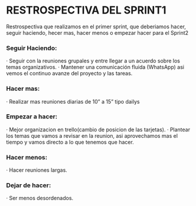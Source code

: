 # RESTROSPECTIVA DEL SPRINT1

Restrospectiva que realizamos en el primer sprint, que deberiamos hacer, seguir haciendo, hecer mas, hacer menos o empezar hacer para el Sprint2

### Seguir Haciendo:

·  Seguir con la reuniones grupales y entre llegar a un acuerdo sobre los temas organizativos.
·  Mantener una comunicación fluida (WhatsApp) asi vemos el continuo avanze del proyecto y las tareas.

### Hacer mas:

· Realizar mas reuniones diarias de 10” a 15” tipo dailys

### Empezar a hacer:

· Mejor organizacion en trello(cambio de posicion de las tarjetas).
· Plantear los temas que vamos a revisar en la reunion, asi aprovechamos mas el tiempo y vamos directo a lo que tenemos que hacer.

### Hacer menos:

· Hacer reuniones largas.

### Dejar de hacer:

· Ser menos desordenados.
